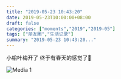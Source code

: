 ```yaml
---
title: "2019-05-23 10:43:20"
date: 2019-05-23T10:00:00+08:00
draft: false
categories: ["moments","2019","2019-05"]
tags: ["朋友圈","生活记录"]
summary: "2019-05-23 10:43:20..."
---
```


小榆叶梅开了
终于有春天的感觉了🥰

![Media 1](/Moments/photos/2019-05-23/201905231043200.jpg)

